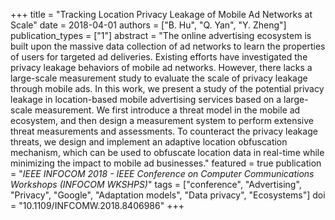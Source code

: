 +++
title = "Tracking Location Privacy Leakage of Mobile Ad Networks at Scale"
date = 2018-04-01
authors = ["B. Hu", "Q. Yan", "Y. Zheng"]
publication_types = ["1"]
abstract = "The online advertising ecosystem is built upon the massive data collection of ad networks to learn the properties of users for targeted ad deliveries. Existing efforts have investigated the privacy leakage behaviors of mobile ad networks. However, there lacks a large-scale measurement study to evaluate the scale of privacy leakage through mobile ads. In this work, we present a study of the potential privacy leakage in location-based mobile advertising services based on a large-scale measurement. We first introduce a threat model in the mobile ad ecosystem, and then design a measurement system to perform extensive threat measurements and assessments. To counteract the privacy leakage threats, we design and implement an adaptive location obfuscation mechanism, which can be used to obfuscate location data in real-time while minimizing the impact to mobile ad businesses."
featured = true
publication = "*IEEE INFOCOM 2018 - IEEE Conference on Computer Communications Workshops (INFOCOM WKSHPS)*"
tags = ["conference", "Advertising", "Privacy", "Google", "Adaptation models", "Data privacy", "Ecosystems"]
doi = "10.1109/INFCOMW.2018.8406986"
+++

